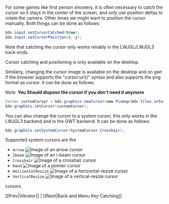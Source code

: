 For some games like first person shooters, it is often necessary to catch the cursor so it stays in the center of the screen, and only use position deltas to rotate the camera. Other times we might want to position the cursor manually. Both things can be done as follows:

```java
Gdx.input.setCursorCatched(true);
Gdx.input.setCursorPosition(x, y);
```

Note that catching the cursor only works reliably in the LWJGL/LWJGL3 back-ends.

Cursor catching and positioning is only available on the desktop.

Similarly, changing the cursor image is available on the desktop and on gwt if the browser supports the "cursor:url()" syntax and also supports the png format as cursor.
It can be done as follows:

Note: **You Should dispose the cursor if you don't need it anymore**
```java
Cursor customCursor = Gdx.graphics.newCursor(new Pixmap(Gdx.files.internal("cursor.png")), hotspotX, hotspotY);
Gdx.graphics.setCursor(customCursor);
```

You can also change the cursor to a system cursor, this only works in the LWJGL3 backend and in the GWT backend.
It can be done as follows:
```java
Gdx.graphics.setSystemCursor(SystemCursor.Crosshair);
```

Supported system cursors are the 
* `Arrow` ![Image of an arrow cursor](https://developer.mozilla.org/@api/deki/files/3438/=default.gif)
* `Ibeam` ![Image of an i-beam cursor](https://developer.mozilla.org/files/3809/text.gif)
* `Crosshair` ![Image of a crosshair cursor](https://developer.mozilla.org/@api/deki/files/3437/=crosshair.gif)
* `Hand` ![Image of a pointer cursor](https://developer.mozilla.org/@api/deki/files/3449/=pointer.gif)
* `HorizontalResize` ![Image of a horizontal-resize cursor](https://developer.mozilla.org/files/3806/3-resize.gif)
* `VerticalResize` ![Image of a vertical-resize cursor](https://developer.mozilla.org/files/3808/6-resize.gif)

cursors.

[[Prev|Vibrator]] | [[Next|Back and Menu Key Catching]]